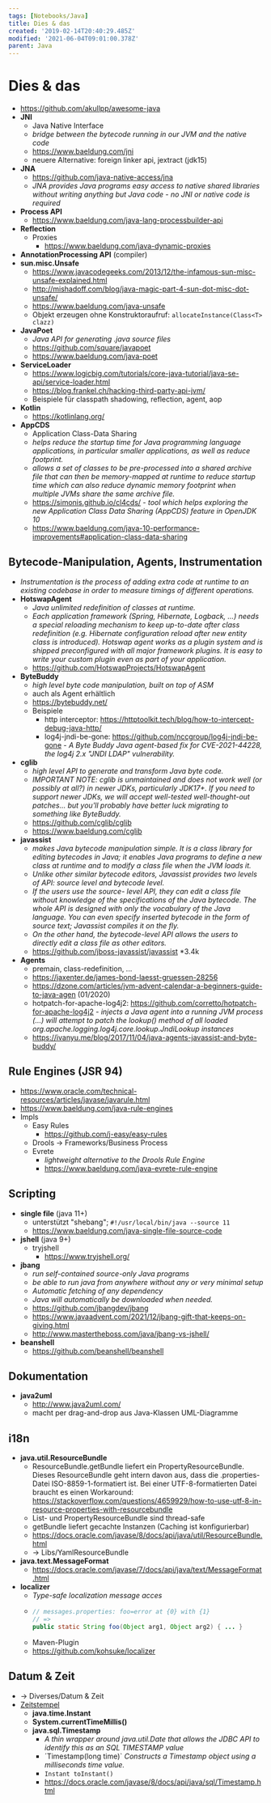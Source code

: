 ```yaml
---
tags: [Notebooks/Java]
title: Dies & das
created: '2019-02-14T20:40:29.485Z'
modified: '2021-06-04T09:01:00.378Z'
parent: Java
---
```


# Dies & das
- <https://github.com/akullpp/awesome-java>
- **JNI**
  - Java Native Interface
  - *bridge between the bytecode running in our JVM and the native code*
  - <https://www.baeldung.com/jni>
  - neuere Alternative: foreign linker api, jextract (jdk15)
- **JNA**
  - <https://github.com/java-native-access/jna>
  - *JNA provides Java programs easy access to native shared libraries without writing anything but Java code - no JNI or native code is required*
- **Process API**
  - <https://www.baeldung.com/java-lang-processbuilder-api>
- **Reflection**
  - Proxies
    - <https://www.baeldung.com/java-dynamic-proxies>
- **AnnotationProcessing API** (compiler)
- **sun.misc.Unsafe**
  - <https://www.javacodegeeks.com/2013/12/the-infamous-sun-misc-unsafe-explained.html>
  - <http://mishadoff.com/blog/java-magic-part-4-sun-dot-misc-dot-unsafe/>
  - <https://www.baeldung.com/java-unsafe>
  - Objekt erzeugen ohne Konstruktoraufruf: `allocateInstance(Class<T> clazz)`
- **JavaPoet**
  - *Java API for generating .java source files*
  - <https://github.com/square/javapoet>
  - <https://www.baeldung.com/java-poet>
- **ServiceLoader**
  - <https://www.logicbig.com/tutorials/core-java-tutorial/java-se-api/service-loader.html>
  - <https://blog.frankel.ch/hacking-third-party-api-jvm/>
  - Beispiele für classpath shadowing, reflection, agent, aop
- **Kotlin**
  - <https://kotlinlang.org/>
- **AppCDS**
  - Application Class-Data Sharing
  - *helps reduce the startup time for Java programming language applications, in particular smaller applications, as well as reduce footprint.*
  - *allows a set of classes to be pre-processed into a shared archive file that can then be memory-mapped at runtime to reduce startup time which can also reduce dynamic memory footprint when multiple JVMs share the same archive file.*
  - <https://simonis.github.io/cl4cds/> - *tool which helps exploring the new Application Class Data Sharing (AppCDS) feature in OpenJDK 10*
  - <https://www.baeldung.com/java-10-performance-improvements#application-class-data-sharing>


## Bytecode-Manipulation, Agents, Instrumentation
- *Instrumentation is the process of adding extra code at runtime to an existing codebase in order to measure timings of different operations.*
- **HotswapAgent**
  - *Java unlimited redefinition of classes at runtime.*
  - *Each application framework (Spring, Hibernate, Logback, ...) needs a special reloading mechanism to keep up-to-date after class redefinition (e.g. Hibernate configuration reload after new entity class is introduced). Hotswap agent works as a plugin system and is shipped preconfigured with all major framework plugins. It is easy to write your custom plugin even as part of your application.*
  - <https://github.com/HotswapProjects/HotswapAgent> 
- **ByteBuddy**
  - *high level byte code manipulation, built on top of ASM*
  - auch als Agent erhältlich
  - <https://bytebuddy.net/>
  - Beispiele
    - http interceptor: <https://httptoolkit.tech/blog/how-to-intercept-debug-java-http/>
    - log4j-jndi-be-gone: <https://github.com/nccgroup/log4j-jndi-be-gone> - *A Byte Buddy Java agent-based fix for CVE-2021-44228, the log4j 2.x "JNDI LDAP" vulnerability.*
- **cglib**
  - *high level API to generate and transform Java byte code.*
  - *IMPORTANT NOTE: cglib is unmaintained and does not work well (or possibly at all?) in newer JDKs, particularly JDK17+. If you need to support newer JDKs, we will accept well-tested well-thought-out patches... but you'll probably have better luck migrating to something like ByteBuddy.* 
  - <https://github.com/cglib/cglib> 
  - <https://www.baeldung.com/cglib> 
- **javassist**
  - *makes Java bytecode manipulation simple. It is a class library for editing bytecodes in Java; it enables Java programs to define a new class at runtime and to modify a class file when the JVM loads it.*
  - *Unlike other similar bytecode editors, Javassist provides two levels of API: source level and bytecode level.*
  - *If the users use the source- level API, they can edit a class file without knowledge of the specifications of the Java bytecode. The whole API is designed with only the vocabulary of the Java language. You can even specify inserted bytecode in the form of source text; Javassist compiles it on the fly.*
  - *On the other hand, the bytecode-level API allows the users to directly edit a class file as other editors.* 
  - <https://github.com/jboss-javassist/javassist> *3.4k
- **Agents**
  - premain, class-redefinition, ...
  - <https://jaxenter.de/james-bond-laesst-gruessen-28256>
  - <https://dzone.com/articles/jvm-advent-calendar-a-beginners-guide-to-java-agen> (01/2020)
  - hotpatch-for-apache-log4j2: <https://github.com/corretto/hotpatch-for-apache-log4j2> - *injects a Java agent into a running JVM process (...) will attempt to patch the lookup() method of all loaded org.apache.logging.log4j.core.lookup.JndiLookup instances*
  - <https://ivanyu.me/blog/2017/11/04/java-agents-javassist-and-byte-buddy/>


## Rule Engines (JSR 94)
- <https://www.oracle.com/technical-resources/articles/javase/javarule.html>
- <https://www.baeldung.com/java-rule-engines>
- Impls
  - Easy Rules
    - <https://github.com/j-easy/easy-rules>
  - Drools → Frameworks/Business Process
  - Evrete
    - *lightweight alternative to the Drools Rule Engine*
    - <https://www.baeldung.com/java-evrete-rule-engine>


## Scripting
- **single file** (java 11+)
  - unterstützt "shebang"; `#!/usr/local/bin/java --source 11`
  - <https://www.baeldung.com/java-single-file-source-code>
- **jshell** (java 9+)
  - tryjshell
    - <https://www.tryjshell.org/>
- **jbang**
  - *run self-contained source-only Java programs*
  - *be able to run java from anywhere without any or very minimal setup*
  - *Automatic fetching of any dependency*
  - *Java will automatically be downloaded when needed.*
  - <https://github.com/jbangdev/jbang>
  - <https://www.javaadvent.com/2021/12/jbang-gift-that-keeps-on-giving.html>
  - <http://www.mastertheboss.com/java/jbang-vs-jshell/>
- **beanshell**
  - <https://github.com/beanshell/beanshell>


## Dokumentation
- **java2uml**
  - <http://www.java2uml.com/>
  - macht per drag-and-drop aus Java-Klassen UML-Diagramme


## i18n
- **java.util.ResourceBundle**
  - ResourceBundle.getBundle liefert ein PropertyResourceBundle. Dieses ResourceBundle geht intern davon aus, dass die .properties-Datei
    ISO-8859-1-formatiert ist. Bei einer UTF-8-formatierten Datei braucht es einen Workaround: <https://stackoverflow.com/questions/4659929/how-to-use-utf-8-in-resource-properties-with-resourcebundle>
  - List- und PropertyResourceBundle sind thread-safe
  - getBundle liefert gecachte Instanzen (Caching ist konfigurierbar)
  - <https://docs.oracle.com/javase/8/docs/api/java/util/ResourceBundle.html>
  - → Libs/YamlResourceBundle
- **java.text.MessageFormat**
  - <https://docs.oracle.com/javase/7/docs/api/java/text/MessageFormat.html>
- **localizer**
  - *Type-safe localization message acces*
  - ```java
    // messages.properties: foo=error at {0} with {1}
    // =>
    public static String foo(Object arg1, Object arg2) { ... }
    ```
  - Maven-Plugin
  - <https://github.com/kohsuke/localizer>


## Datum & Zeit
- -> Diverses/Datum & Zeit
- <u>Zeitstempel</u>
  - **java.time.Instant**
  - **System.currentTimeMillis()**
  - **java.sql.Timestamp**
    - *A thin wrapper around java.util.Date that allows the JDBC API to identify this as an SQL TIMESTAMP value*
    - ´Timestamp(long time)` *Constructs a Timestamp object using a milliseconds time value.*
    - `Instant toInstant()`
    - <https://docs.oracle.com/javase/8/docs/api/java/sql/Timestamp.html> 
